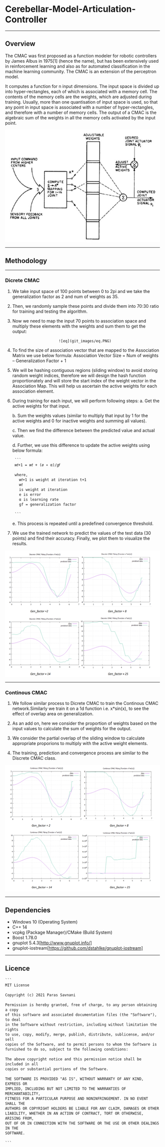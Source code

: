 # Cerebellar-Model-Articulation-Controller
---
## Overview

The CMAC was first proposed as a function modeler for robotic controllers by James Albus in 1975[1] (hence the name), but has been extensively used in reinforcement learning and also as for automated classification in the machine learning community. The CMAC is an extension of the perceptron model. 

It computes a function for n input dimensions. The input space is divided up into hyper-rectangles, each of which is associated with a memory cell. The contents of the memory cells are the weights, which are adjusted during training. Usually, more than one quantisation of input space is used, so that any point in input space is associated with a number of hyper-rectangles, and therefore with a number of memory cells. The output of a CMAC is the algebraic sum of the weights in all the memory cells activated by the input point.

![CMAC](git_images/cmac.PNG)

---
## Methodology

----
### Dicrete CMAC

1) We take input space of 100 points between 0 to 2pi and we take the generalization factor as 2 and num of weights as 35.

2) Then, we randomly sample these points and divide them into 70:30 ratio for training and testing the algorithm.

3) Now we need to map the input 70 points to association space and multiply these elements with the weights and sum them to get the output:

                            ![eq](git_images/eq.PNG)

4) To find the size of association vector that are mapped to the Association Matrix we use below formula:
  Association Vector Size = Num of weights – Generalization Factor + 1

5) We will be hashing contiguous regions (sliding window) to avoid storing random weight indices, therefore we will design the hash function proportionately and will store the start index of the weight vector in the Association Map. This will help us ascertain the active weights for each association element.

6) During training for each input, we will perform following steps:
    a. Get the active weights for that input.
  
    b. Sum the weights values (similar to multiply that input by 1 for the active weights and 0 for inactive weights and summing all values).
    
    c. Then we find the difference between the predicted value and actual value.
    
    d. Further, we use this difference to update the active weights using below formula:
        
        
        ```
        𝑤𝑡+1 = 𝑤𝑡 + (𝑒 ∗ α)/𝑔𝑓   
        
        where,
          𝑤𝑡+1 is weight at iteration t+1
          𝑤𝑡
          is weight at iteration
          e is error
          α is learning rate
          gf = generalization factor
          
        ```
        
        
    e. This process is repeated until a predefined convergence threshold.
  
7) We use the trained network to predict the values of the test data (30 points) and find 
their accuracy. Finally, we plot them to visualize the results.

![dis](git_images/dis.PNG)

----
### Continous CMAC

1) We follow similar process to Dicrete CMAC to train the Continous CMAC network.Similarly we train it on a 1d function i.e. x*sin(x), to see the effect of overlap area on 
generalization.

2) As an add on, here we consider the proportion of weights based on the input values to calculate the sum of weights for the output.

3) We consider the partial overlap of the sliding window to calculate appropriate proporions to multiply with the active weight elements.

4) The training, prediction and convergence process are similar to the Discrete CMAC class.

![cont](git_images/cont.PNG)

---
## Dependencies

- Windows 10 (Operating System)
- C++ 14
- vcpkg (Package Manager)/CMake (Build System)
- Boost 1.78.0
- gnuplot 5.4.3[http://www.gnuplot.info/]
- gnuplot-iostream[https://github.com/dstahlke/gnuplot-iostream]

---
## Licence
    ```
    MIT License

    Copyright (c) 2021 Paras Savnani

    Permission is hereby granted, free of charge, to any person obtaining a copy
    of this software and associated documentation files (the "Software"), to deal
    in the Software without restriction, including without limitation the rights
    to use, copy, modify, merge, publish, distribute, sublicense, and/or sell
    copies of the Software, and to permit persons to whom the Software is
    furnished to do so, subject to the following conditions:

    The above copyright notice and this permission notice shall be included in all
    copies or substantial portions of the Software.

    THE SOFTWARE IS PROVIDED "AS IS", WITHOUT WARRANTY OF ANY KIND, EXPRESS OR
    IMPLIED, INCLUDING BUT NOT LIMITED TO THE WARRANTIES OF MERCHANTABILITY,
    FITNESS FOR A PARTICULAR PURPOSE AND NONINFRINGEMENT. IN NO EVENT SHALL THE
    AUTHORS OR COPYRIGHT HOLDERS BE LIABLE FOR ANY CLAIM, DAMAGES OR OTHER
    LIABILITY, WHETHER IN AN ACTION OF CONTRACT, TORT OR OTHERWISE, ARISING FROM,
    OUT OF OR IN CONNECTION WITH THE SOFTWARE OR THE USE OR OTHER DEALINGS IN THE
    SOFTWARE.

    ```
